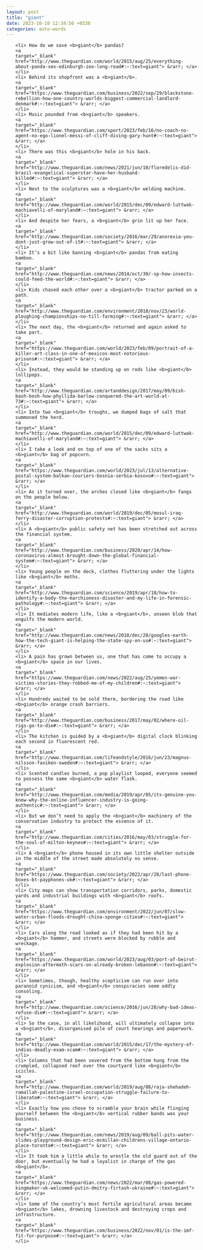 ```yaml
---
layout: post
title: "giant"
date: 2023-10-10 12:34:56 +0530
categories: auto-words
---
```

<ol>

    <li> How do we save <b>giant</b> pandas?
    <a 
    target="_blank" 
    href="http://www.theguardian.com/world/2015/aug/25/everything-about-panda-sex-edinburgh-zoo-long-read#:~:text=giant"> &rarr; </a>
    </li>
    <li> Behind its shopfront was a <b>giant</b>.
    <a 
    target="_blank" 
    href="https://www.theguardian.com/business/2022/sep/29/blackstone-rebellion-how-one-country-worlds-biggest-commercial-landlord-denmark#:~:text=giant"> &rarr; </a>
    </li>
    <li> Music pounded from <b>giant</b> speakers.
    <a 
    target="_blank" 
    href="https://www.theguardian.com/sport/2023/feb/16/no-coach-no-agent-no-ego-lionel-messi-of-cliff-diving-gary-hunt#:~:text=giant"> &rarr; </a>
    </li>
    <li> There was this <b>giant</b> hole in his back.
    <a 
    target="_blank" 
    href="http://www.theguardian.com/news/2021/jun/10/floredelis-did-brazil-evangelical-superstar-have-her-husband-killed#:~:text=giant"> &rarr; </a>
    </li>
    <li> Next to the sculptures was a <b>giant</b> welding machine.
    <a 
    target="_blank" 
    href="http://www.theguardian.com/world/2015/dec/09/edward-luttwak-machiavelli-of-maryland#:~:text=giant"> &rarr; </a>
    </li>
    <li> And despite her fears, a <b>giant</b> grin lit up her face.
    <a 
    target="_blank" 
    href="http://www.theguardian.com/society/2016/mar/29/anorexia-you-dont-just-grow-out-of-it#:~:text=giant"> &rarr; </a>
    </li>
    <li> It’s a bit like banning <b>giant</b> pandas from eating bamboo.
    <a 
    target="_blank" 
    href="http://www.theguardian.com/news/2014/oct/30/-sp-how-insects-could-feed-the-world#:~:text=giant"> &rarr; </a>
    </li>
    <li> Kids chased each other over a <b>giant</b> tractor parked on a path.
    <a 
    target="_blank" 
    href="http://www.theguardian.com/environment/2018/nov/23/world-ploughing-championships-no-till-farming#:~:text=giant"> &rarr; </a>
    </li>
    <li> The next day, the <b>giant</b> returned and again asked to take part.
    <a 
    target="_blank" 
    href="https://www.theguardian.com/world/2023/feb/09/portrait-of-a-killer-art-class-in-one-of-mexicos-most-notorious-prisons#:~:text=giant"> &rarr; </a>
    </li>
    <li> Instead, they would be standing up on rods like <b>giant</b> lollipops.
    <a 
    target="_blank" 
    href="http://www.theguardian.com/artanddesign/2017/may/09/bish-bash-bosh-how-phyllida-barlow-conquered-the-art-world-at-73#:~:text=giant"> &rarr; </a>
    </li>
    <li> Into two <b>giant</b> troughs, we dumped bags of salt that summoned the herd.
    <a 
    target="_blank" 
    href="http://www.theguardian.com/world/2015/dec/09/edward-luttwak-machiavelli-of-maryland#:~:text=giant"> &rarr; </a>
    </li>
    <li> I take a look and on top of one of the sacks sits a <b>giant</b> bag of popcorn.
    <a 
    target="_blank" 
    href="https://www.theguardian.com/world/2023/jul/13/alternative-postal-system-balkan-couriers-bosnia-serbia-kosovo#:~:text=giant"> &rarr; </a>
    </li>
    <li> As it turned over, the arches closed like <b>giant</b> fangs on the people below.
    <a 
    target="_blank" 
    href="http://www.theguardian.com/world/2019/dec/05/mosul-iraq-ferry-disaster-corruption-protests#:~:text=giant"> &rarr; </a>
    </li>
    <li> A <b>giant</b> public safety net has been stretched out across the financial system.
    <a 
    target="_blank" 
    href="http://www.theguardian.com/business/2020/apr/14/how-coronavirus-almost-brought-down-the-global-financial-system#:~:text=giant"> &rarr; </a>
    </li>
    <li> Young people on the deck, clothes fluttering under the lights like <b>giant</b> moths.
    <a 
    target="_blank" 
    href="http://www.theguardian.com/science/2019/apr/18/how-to-identify-a-body-the-marchioness-disaster-and-my-life-in-forensic-pathology#:~:text=giant"> &rarr; </a>
    </li>
    <li> It mediates modern life, like a <b>giant</b>, unseen blob that engulfs the modern world.
    <a 
    target="_blank" 
    href="http://www.theguardian.com/news/2018/dec/20/googles-earth-how-the-tech-giant-is-helping-the-state-spy-on-us#:~:text=giant"> &rarr; </a>
    </li>
    <li> A pain has grown between us, one that has come to occupy a <b>giant</b> space in our lives.
    <a 
    target="_blank" 
    href="https://www.theguardian.com/news/2022/aug/25/yemen-war-victims-stories-they-robbed-me-of-my-children#:~:text=giant"> &rarr; </a>
    </li>
    <li> Hundreds waited to be sold there, bordering the road like <b>giant</b> orange crash barriers.
    <a 
    target="_blank" 
    href="http://www.theguardian.com/business/2017/may/02/where-oil-rigs-go-to-die#:~:text=giant"> &rarr; </a>
    </li>
    <li> The kitchen is guided by a <b>giant</b> digital clock blinking each second in fluorescent red.
    <a 
    target="_blank" 
    href="http://www.theguardian.com/lifeandstyle/2016/jun/23/magnus-nilsson-faviken-sweden#:~:text=giant"> &rarr; </a>
    </li>
    <li> Scented candles burned, a pop playlist looped, everyone seemed to possess the same <b>giant</b> water flask.
    <a 
    target="_blank" 
    href="http://www.theguardian.com/media/2019/apr/05/its-genuine-you-know-why-the-online-influencer-industry-is-going-authentic#:~:text=giant"> &rarr; </a>
    </li>
    <li> But we don’t need to apply the <b>giant</b> machinery of the conservation industry to protect the essence of it.
    <a 
    target="_blank" 
    href="http://www.theguardian.com/cities/2016/may/03/struggle-for-the-soul-of-milton-keynes#:~:text=giant"> &rarr; </a>
    </li>
    <li> A <b>giant</b> phone housed in its own little shelter outside in the middle of the street made absolutely no sense.
    <a 
    target="_blank" 
    href="https://www.theguardian.com/society/2022/apr/28/last-phone-boxes-bt-payphones-uk#:~:text=giant"> &rarr; </a>
    </li>
    <li> City maps can show transportation corridors, parks, domestic yards and industrial buildings with <b>giant</b> roofs.
    <a 
    target="_blank" 
    href="https://www.theguardian.com/environment/2022/jun/07/slow-water-urban-floods-drought-china-sponge-cities#:~:text=giant"> &rarr; </a>
    </li>
    <li> Cars along the road looked as if they had been hit by a <b>giant</b> hammer, and streets were blocked by rubble and wreckage.
    <a 
    target="_blank" 
    href="https://www.theguardian.com/world/2023/aug/03/port-of-beirut-explosion-aftermath-scars-on-already-broken-lebanon#:~:text=giant"> &rarr; </a>
    </li>
    <li> Sometimes, though, healthy scepticism can run over into paranoid cynicism, and <b>giant</b> conspiracies seem oddly consoling.
    <a 
    target="_blank" 
    href="http://www.theguardian.com/science/2016/jun/28/why-bad-ideas-refuse-die#:~:text=giant"> &rarr; </a>
    </li>
    <li> So the case, in all likelihood, will ultimately collapse into a <b>giant</b>, disorganised pile of court hearings and paperwork.
    <a 
    target="_blank" 
    href="http://www.theguardian.com/world/2015/dec/17/the-mystery-of-indias-deadly-exam-scam#:~:text=giant"> &rarr; </a>
    </li>
    <li> Columns that had been severed from the bottom hung from the crumpled, collapsed roof over the courtyard like <b>giant</b> icicles.
    <a 
    target="_blank" 
    href="http://www.theguardian.com/world/2019/aug/08/raja-shehadeh-ramallah-palestine-israel-occupation-struggle-failure-to-liberate#:~:text=giant"> &rarr; </a>
    </li>
    <li> Exactly how you chose to scramble your brain while flinging yourself between the <b>giant</b> vertical rubber bands was your business.
    <a 
    target="_blank" 
    href="http://www.theguardian.com/news/2019/aug/09/ball-pits-water-slides-playground-design-eric-mcmillan-childrens-village-ontario-place-toronto#:~:text=giant"> &rarr; </a>
    </li>
    <li> It took him a little while to wrestle the old guard out of the door, but eventually he had a loyalist in charge of the gas <b>giant</b>.
    <a 
    target="_blank" 
    href="https://www.theguardian.com/news/2022/mar/08/gas-powered-kingmaker-uk-welcomed-putin-dmitry-firtash-ukraine#:~:text=giant"> &rarr; </a>
    </li>
    <li> Some of the country’s most fertile agricultural areas became <b>giant</b> lakes, drowning livestock and destroying crops and infrastructure.
    <a 
    target="_blank" 
    href="https://www.theguardian.com/business/2022/nov/01/is-the-imf-fit-for-purpose#:~:text=giant"> &rarr; </a>
    </li>